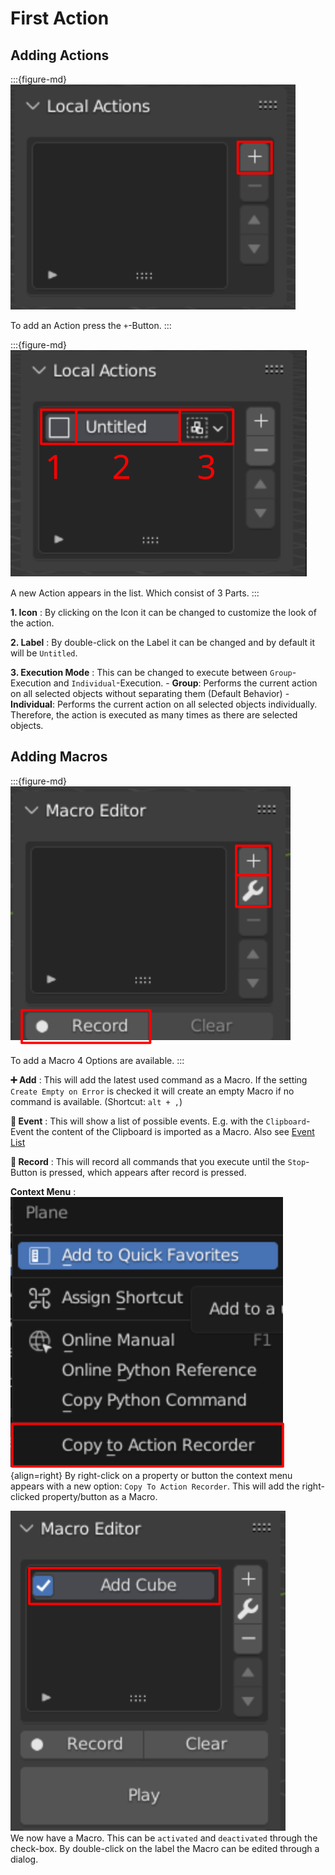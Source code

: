 # First Action
## Adding Actions
:::{figure-md}
![Add Action](../images/Add_Action.svg)

To add an Action press the `+`-Button.
:::

:::{figure-md}
![Added Action](../images/Added_Action.svg)

 A new Action appears in the list. Which consist of 3 Parts.
:::

**1. Icon**
: By clicking on the Icon it can be changed to customize the look of the action.

**2. Label**
: By double-click on the Label it can be changed and by default it will be `Untitled`.

**3. Execution Mode**
: This can be changed to execute between `Group`-Execution and `Individual`-Execution.
    - **Group**: Performs the current action on all selected objects without separating them (Default Behavior)
    - **Individual**: Performs the current action on all selected objects individually. Therefore, the action is executed as many times as there are selected objects.

## Adding Macros
:::{figure-md}
![Add Macro](../images/Add_Macro.svg)

To add a Macro 4 Options are available.
:::

**➕ Add**
: This will add the latest used command as a Macro.
If the setting `Create Empty on Error` is checked it will create an empty Macro if no command is available. (Shortcut: `alt + ,`)

**🔧 Event**
: This will show a list of possible events. E.g. with the `Clipboard`-Event the content of the Clipboard is imported as a Macro. Also see [Event List](../panels/macro.md#event-list)

**🔴 Record**
: This will record all commands that you execute until the `Stop`-Button is pressed, which appears after record is pressed.

**Context Menu**
: ![Copy To Action Recorder Button in the Context Menu](../images/ContextMenu_CopyButton.svg){align=right} By right-click on a property or button the context menu appears with a new option: `Copy To Action Recorder`. This will add the right-clicked property/button as a Macro.


![Alt text](../images/Simple_Macro.svg)\
We now have a Macro. This can be `activated` and `deactivated` through the check-box. By double-click on the label the Macro can be edited through a dialog.